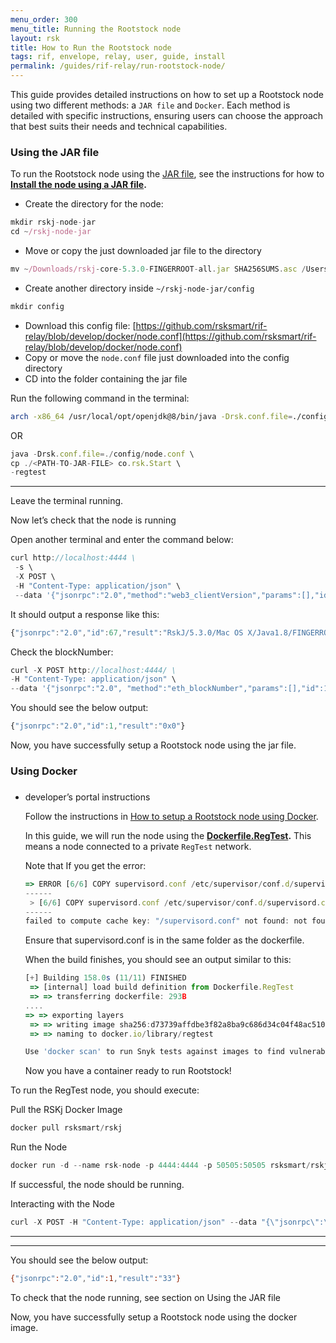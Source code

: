 ```yaml
---
menu_order: 300
menu_title: Running the Rootstock node
layout: rsk
title: How to Run the Rootstock node
tags: rif, envelope, relay, user, guide, install
permalink: /guides/rif-relay/run-rootstock-node/
---
```


This guide provides detailed instructions on how to set up a Rootstock node using two different methods: a `JAR file` and `Docker`. Each method is detailed with specific instructions, ensuring users can choose the approach that best suits their needs and technical capabilities. 

### Using the JAR file

To run the Rootstock node using the [JAR file](https://github.com/rsksmart/rskj/releases), see the instructions for how to **[Install the node using a JAR file](https://dev.rootstock.io/rsk/node/install/operating-systems/java/).**

- Create the directory for the node:

```jsx
mkdir rskj-node-jar
cd ~/rskj-node-jar
```

- Move or copy the just downloaded jar file to the directory

```jsx
mv ~/Downloads/rskj-core-5.3.0-FINGERROOT-all.jar SHA256SUMS.asc /Users/{user}/rskj-node-jar/
```

- Create another directory inside `~/rskj-node-jar/config`

```jsx
mkdir config
```

- Download this config file: [https://github.com/rsksmart/rif-relay/blob/develop/docker/node.conf](https://github.com/rsksmart/rif-relay/blob/develop/docker/node.conf)
- Copy or move the `node.conf` file just downloaded into the config directory
- CD into the folder containing the jar file

Run the following command in the terminal:

```bash
arch -x86_64 /usr/local/opt/openjdk@8/bin/java -Drsk.conf.file=./config/node.conf -cp ./rskj-core-5.3.0-FINGERROOT-all.jar co.rsk.Start --regtest
```

OR

```jsx
java -Drsk.conf.file=./config/node.conf \
cp ./<PATH-TO-JAR-FILE> co.rsk.Start \
-regtest
```

---

Leave the terminal running.

Now let’s check that the node is running

Open another terminal and enter the command below:

```jsx
curl http://localhost:4444 \
 -s \
 -X POST \
 -H "Content-Type: application/json" \
 --data '{"jsonrpc":"2.0","method":"web3_clientVersion","params":[],"id":67}'
```

It should output a response like this:

```jsx
{"jsonrpc":"2.0","id":67,"result":"RskJ/5.3.0/Mac OS X/Java1.8/FINGERROOT-202f1c5"}
```

Check the blockNumber:

```jsx
curl -X POST http://localhost:4444/ \
-H "Content-Type: application/json" \
--data '{"jsonrpc":"2.0", "method":"eth_blockNumber","params":[],"id":1}'
```

You should see the below output:

```jsx
{"jsonrpc":"2.0","id":1,"result":"0x0"}
```

Now, you have successfully setup a Rootstock node using the jar file.

### Using Docker

### 

- developer’s portal instructions
    
    Follow the instructions in [How to setup a Rootstock node using Docker](https://dev.rootstock.io/rsk/node/install/operating-systems/).
    
    In this guide, we will run the node using the **[Dockerfile.RegTest](https://github.com/rsksmart/artifacts/blob/master/Dockerfiles/RSK-Node/Dockerfile.RegTest).** This means a node connected to a private `RegTest` network.
    
    Note that If you get the error:
    
    ```jsx
    => ERROR [6/6] COPY supervisord.conf /etc/supervisor/conf.d/supervisord.  0.0s
    ------
     > [6/6] COPY supervisord.conf /etc/supervisor/conf.d/supervisord.conf:
    ------
    failed to compute cache key: "/supervisord.conf" not found: not found
    ```
    
    Ensure that supervisord.conf is in the same folder as the dockerfile.
    
    When the build finishes, you should see an output similar to this:
    
    ```jsx
    [+] Building 158.0s (11/11) FINISHED                                            
     => [internal] load build definition from Dockerfile.RegTest               0.0s
     => => transferring dockerfile: 293B
    ....
    => => exporting layers                                                    3.8s 
     => => writing image sha256:d73739affdbe3f82a8ba9c686d34c04f48ac510568522  0.0s 
     => => naming to docker.io/library/regtest                                 0.0s
    
    Use 'docker scan' to run Snyk tests against images to find vulnerabilities and learn how to fix them
    ```
    
    Now you have a container ready to run Rootstock!
    

To run the RegTest node, you should execute:

Pull the RSKj Docker Image

```jsx
docker pull rsksmart/rskj
```

Run the Node

```jsx
docker run -d --name rsk-node -p 4444:4444 -p 50505:50505 rsksmart/rskj node --regtest
```

If successful, the node should be running.

Interacting with the Node

```jsx
curl -X POST -H "Content-Type: application/json" --data "{\"jsonrpc\":\"2.0\",\"method\":\"net_version\",\"params\":[],\"id\":1}" http://127.0.0.1:4444
```

---

---

You should see the below output:

```bash
{"jsonrpc":"2.0","id":1,"result":"33"}
```

To check that the node running, see section on Using the JAR file

Now, you have successfully setup a Rootstock node using the docker image.